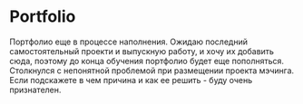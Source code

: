 # Portfolio

Портфолио еще в процессе наполнения. 
Ожидаю последний самостоятельный проекти и выпускную работу, и хочу их добавить сюда, поэтому до конца обучения портфолио будет еще пополняться. 
Столкнулся с непонятной проблемой при размещении проекта мэчинга. Если подскажете в чем причина и как ее решить - буду очень признателен. 

